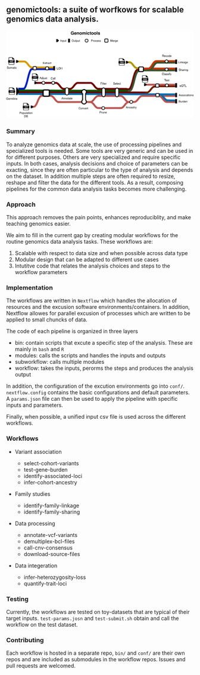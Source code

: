 ## **genomictools**: a suite of worfkows for scalable genomics data analysis. 

![Diagram](../genomictools-diagram.drawio.png)

### Summary

To analyze genomics data at scale, the use of processing pipelines and specialized tools is needed.
Some tools are very generic and can be used in for different purposes. Others are very specialized
and require specific inputs. In both cases, analysis decisions and choice of parameters can be
exacting, since they are often particular to the type of analysis and depends on the dataset.
In addition multiple steps are often required to resize, reshape and filter the data for the 
different tools. As a result, composing pipelines for the common data analysis tasks becomes more
challenging. 

### Approach

This approach removes the pain points, enhances reproduciblity, and make teaching genomics easier.

We aim to fill in the current gap by creating modular workflows for the routine genomics data
analysis tasks. These workflows are:

1. Scalable with respect to data size and when possible across data type
2. Modular design that can be adapted to different use cases
3. Intutitve code that relates the analysis choices and steps to the workflow parameters

### Implementation

The workflows are written in `Nextflow` which handles the allocation of resources and the excusion
software environments/containers. In addition, Nextflow allowes for parallel excusion of processes
which are written to be applied to small chuncks of data.

The code of each pipeline is organized in three layers

- bin: contain scripts that excute a specific step of the analysis. These are mainly in `bash` and `R`
- modules: calls the scripts and handles the inputs and outputs
- subworkflow: calls multiple modules
- workflow: takes the inputs, perorms the steps and produces the analysis output

In addition, the configuration of the excution environments go into `conf/`. `nextflow.config`
contains the basic configurations and default parameters. A `params.json` file can then be used to
apply the pipeline with specific inputs and parameters.

Finally, when possible, a unified input csv file is used across the different workflows.

### Workflows

- Variant association
  - select-cohort-variants
  - test-gene-burden
  - identify-associated-loci
  - infer-cohort-ancestry
  
- Family studies
  - identify-family-linkage
  - identify-family-sharing

- Data processing
  - annotate-vcf-variants
  - demultiplex-bcl-files 
  - call-cnv-consensus
  - download-source-files
 
- Data integeration
  - infer-heterozygosity-loss
  - quantify-trait-loci

### Testing

Currently, the workflows are tested on toy-datasets that are typical of their target inputs. 
`test-params.josn` and `test-submit.sh` obtain and call the workflow on the test dataset.

### Contributing

Each workflow is hosted in a separate repo, `bin/` and `conf/` are their own repos and are
included as submodules in the workflow repos. Issues and pull requests are welcomed.
